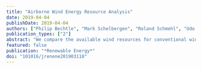 ```yaml
---
title: "Airborne Wind Energy Resource Analysis"
date: 2019-04-04
publishDate: 2019-04-04
authors: ["Philip Bechtle", "Mark Schelbergen", "Roland Schmehl", "Udo Zillmann", "Simon Watson"]
publication_types: ["2"]
abstract: "We compare the available wind resources for conventional wind turbines and for airborne wind energy systems Accessing higher altitudes and continuously adjusting the harvesting operation to the wind resource substantially increases the potential energy yield The study is based on the ERA5 reanalysis data which covers a period of 7 years with hourly estimates at a surface resolution of 31 x 31 km and a vertical resolution of 137 barometric altitude levels We present detailed wind statistics for a location in the English Channel and then expand the analysis to a surface grid of Western and Central Europe with a resolution of 110 x 110 km Over the land mass and coastal areas of Europe we find that compared to a fixed harvesting height at the approximate hub height of wind turbines, the wind power density which is available for 95% of the time increases by a factor of two"
featured: false
publication: "*Renewable Energy*"
doi: "101016/jrenene201903118"
---
```


